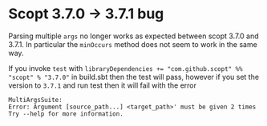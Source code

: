 Scopt 3.7.0 -> 3.7.1 bug
========================

Parsing multiple `args` no longer works as expected between scopt 3.7.0 and 3.7.1. In particular the 
`minOccurs` method does not seem to work in the same way.

If you invoke `test` with `libraryDependencies += "com.github.scopt" %% "scopt" % "3.7.0"` in build.sbt then
the test will pass, however if you set the version to `3.7.1` and run test then it will fail with the error

```
MultiArgsSuite:
Error: Argument [source_path...] <target_path>' must be given 2 times
Try --help for more information.
```